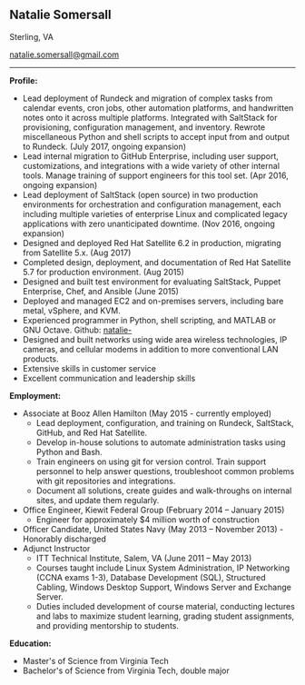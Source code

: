 ## Natalie Somersall

Sterling, VA

[natalie.somersall@gmail.com](mailto:natalie.somersall@gmail.com)

---

**Profile:**
* Lead deployment of Rundeck and migration of complex tasks from calendar events, cron jobs, other automation platforms, and handwritten notes onto it across multiple platforms.  Integrated with SaltStack for provisioning, configuration management, and inventory.  Rewrote miscellaneous Python and shell scripts to accept input from and output to Rundeck.  (July 2017, ongoing expansion)
* Lead internal migration to GitHub Enterprise, including user support, customizations, and integrations with a wide variety of other internal tools.  Manage training of support engineers for this tool set.  (Apr 2016, ongoing expansion)
* Lead deployment of SaltStack (open source) in two production environments for orchestration and configuration management, each including multiple varieties of enterprise Linux and complicated legacy applications with zero unanticipated downtime.  (Nov 2016, ongoing expansion)
* Designed and deployed Red Hat Satellite 6.2 in production, migrating from Satellite 5.x.  (Aug 2017)
* Completed design, deployment, and documentation of Red Hat Satellite 5.7 for production environment.  (Aug 2015)
* Designed and built test environment for evaluating SaltStack, Puppet Enterprise, Chef, and Ansible (June 2015)
* Deployed and managed EC2 and on-premises servers, including bare metal, vSphere, and KVM.
* Experienced programmer in Python, shell scripting, and MATLAB or GNU Octave.  Github:  [natalie-](https://github.com/natalie-)
* Designed and built networks using wide area wireless technologies, IP cameras, and cellular modems in addition to more conventional LAN products.
* Extensive skills in customer service
* Excellent communication and leadership skills

**Employment:**
* Associate at Booz Allen Hamilton (May 2015 - currently employed)
  * Lead deployment, configuration, and training on Rundeck, SaltStack, GitHub, and Red Hat Satellite.
  * Develop in-house solutions to automate administration tasks using Python and Bash.
  * Train engineers on using git for version control.  Train support personnel to help answer questions, troubleshoot common problems with git repositories and integrations.
  * Document all solutions, create guides and walk-throughs on internal sites, and update them regularly.
* Office Engineer, Kiewit Federal Group (February 2014 – January 2015)
  * Engineer for approximately $4 million worth of construction
* Officer Candidate, United States Navy (May 2013 – November 2013) - Honorably discharged
* Adjunct Instructor
  * ITT Technical Institute, Salem, VA (June 2011 – May 2013)
  * Courses taught include Linux System Administration, IP Networking (CCNA exams 1-3), Database Development (SQL), Structured Cabling, Windows Desktop Support, Windows Server and Exchange Server.
  * Duties included development of course material, conducting lectures and labs to maximize student learning, grading student assignments, and providing mentorship to students.

**Education:**
* Master's of Science from Virginia Tech
* Bachelor's of Science from Virginia Tech, double major
